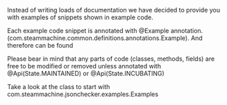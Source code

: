 
Instead of writing loads of documentation we have decided to provide you with examples of snippets shown in example code. 

Each example code snippet is annotated with @Example annotation. 
(com.steammachine.common.definitions.annotations.Example). And therefore can be found 

Please bear in mind that any parts of code (classes, methods, fields) are free to be modified or removed
unless annotated with @Api(State.MAINTAINED) or @Api(State.INCUBATING)

Take a look at the class to start with
com.steammachine.jsonchecker.examples.Examples
